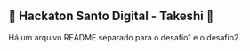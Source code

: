 ## :high_brightness: Hackaton Santo Digital - Takeshi :high_brightness:

Há um arquivo README separado para o desafio1 e o desafio2.